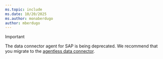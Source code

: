```yaml
---
ms.topic: include
ms.date: 10/20/2025
ms.author: monaberdugo
author: mberdugo
---
```


> [!IMPORTANT]
> The data connector agent for SAP is being deprecated. We recommend that you migrate to the [agentless data connector](../sap/deploy-sap-security-content.md?pivots=connection-agentless?pivots=connection-agentless).
